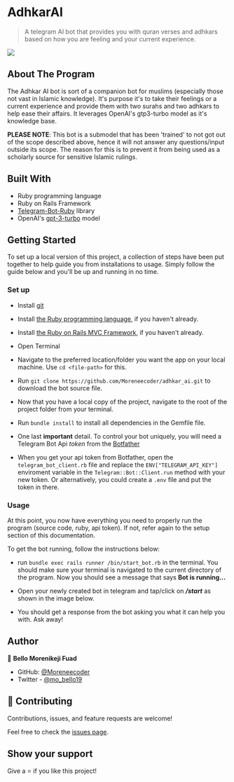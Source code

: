# AdhkarAI

> A telegram AI bot that provides you with quran verses and adhkars based on how you are feeling and your current experience.

![](https://user-images.githubusercontent.com/38987207/224560004-8a53f024-4c97-4bf5-b36b-c7315d743e8f.png)

## About The Program
The Adhkar AI bot is sort of a companion bot for muslims (especially those not vast in Islamic knowledge). It's purpose it's to take their feelings or a current experience and provide them with two surahs and two adhkars to help ease their affairs. It leverages OpenAI's gtp3-turbo model as it's knowledge base.

**PLEASE NOTE**: This bot is a submodel that has been 'trained' to not got out of the scope described above, hence it will not answer any questions/input outside its scope. The reason for this is to prevent it from being used as a scholarly source for sensitive Islamic rulings.

## Built With

- Ruby programming language
- Ruby on Rails Framework
- [Telegram-Bot-Ruby](https://github.com/atipugin/telegram-bot-ruby) library
- OpenAI's [gpt-3-turbo](https://platform.openai.com/docs/guides/chat) model

## Getting Started

To set up a local version of this project, a collection of steps have been put together to help guide you from installations to usage. Simply follow the guide below and you'll be up and running in no time.

### Set up

- Install [git](https://git-scm.com/downloads)
- Install [the Ruby programming language](https://ruby-doc.org/downloads/), if you haven't already.
- Install [the Ruby on Rails MVC Framework](https://rubyonrails.org/), if you haven't already.
- Open Terminal
- Navigate to the preferred location/folder you want the app on your local machine. Use `cd <file-path>` for this.
- Run `git clone https://github.com/Moreneecoder/adhkar_ai.git` to download the bot source file.
- Now that you have a local copy of the project, navigate to the root of the project folder from your terminal.

- Run `bundle install` to install all dependencies in the Gemfile file.

- One last **important** detail. To control your bot uniquely, you will need a Telegram Bot Api *token* from the [Botfather](https://core.telegram.org/bots#6-botfather)
- When you get your api token from Botfather, open the `telegram_bot_client.rb` file and replace the `ENV["TELEGRAM_API_KEY"]` enviroment variable in the `Telegram::Bot::Client.run` method with your new token. Or alternatively, you could create a `.env` file and put the token in there.

### Usage

At this point, you now have everything you need to properly run the program (source code, ruby, api token). If not, refer again to the setup section of this documentation.

To get the bot running, follow the instructions below:

* run `bundle exec rails runner /bin/start_bot.rb` in the terminal. You should make sure your terminal is navigated to the current directory of the program. Now you should see a message that says **Bot is running...**

* Open your newly created bot in telegram and tap/click on ***/start*** as shown in the image below.
* You should get a response from the bot asking you what it can help you with. Ask away!

## Author

👤 **Bello Morenikeji Fuad**

- GitHub: [@Moreneecoder](https://github.com/Moreneecoder)
- Twitter - [@mo_bello19](https://twitter.com/mo_bello19)

## 🤝 Contributing

Contributions, issues, and feature requests are welcome!

Feel free to check the [issues page](https://github.com/Moreneecoder/adhkar_ai/issues).

## Show your support

Give a ⭐️ if you like this project!

